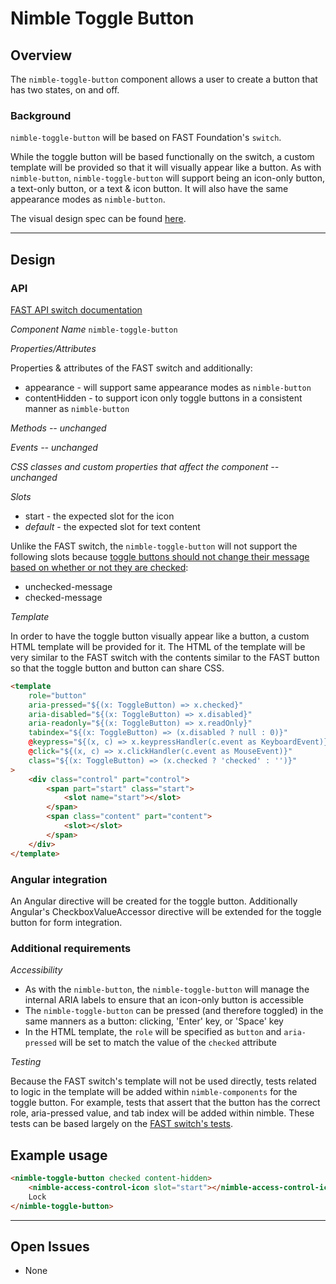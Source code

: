 # Nimble Toggle Button

## Overview

The `nimble-toggle-button` component allows a user to create a button that has two states, on and off.

### Background

`nimble-toggle-button` will be based on FAST Foundation's `switch`.

While the toggle button will be based functionally on the switch, a custom template will be provided so that it will visually appear like a button. As with `nimble-button`, `nimble-toggle-button` will support being an icon-only button, a text-only button, or a text & icon button. It will also have the same appearance modes as `nimble-button`.

The visual design spec can be found [here](https://xd.adobe.com/view/33ffad4a-eb2c-4241-b8c5-ebfff1faf6f6-66ac/screen/d022d8af-22f4-4bf2-981c-1dc0c61afece/).

---

## Design

### API

[FAST API switch documentation](https://github.com/microsoft/fast/blob/2cbba7d9ed4900ef2c69d0a9721cc98d742a583d/packages/web-components/fast-foundation/src/switch/switch.spec.md)

_Component Name_ `nimble-toggle-button`

_Properties/Attributes_

Properties & attributes of the FAST switch and additionally:

-   appearance - will support same appearance modes as `nimble-button`
-   contentHidden - to support icon only toggle buttons in a consistent manner as `nimble-button`

_Methods -- unchanged_

_Events -- unchanged_

_CSS classes and custom properties that affect the component -- unchanged_

_Slots_

-   start - the expected slot for the icon
-   _default_ - the expected slot for text content

Unlike the FAST switch, the `nimble-toggle-button` will not support the following slots because [toggle buttons should not change their message based on whether or not they are checked](https://developer.mozilla.org/en-US/docs/Web/Accessibility/ARIA/Attributes/aria-pressed):

-   unchecked-message
-   checked-message

_Template_

In order to have the toggle button visually appear like a button, a custom HTML template will be provided for it. The HTML of the template will be very similar to the FAST switch with the contents similar to the FAST button so that the toggle button and button can share CSS.

```html
<template
    role="button"
    aria-pressed="${(x: ToggleButton) => x.checked}"
    aria-disabled="${(x: ToggleButton) => x.disabled}"
    aria-readonly="${(x: ToggleButton) => x.readOnly}"
    tabindex="${(x: ToggleButton) => (x.disabled ? null : 0)}"
    @keypress="${(x, c) => x.keypressHandler(c.event as KeyboardEvent)}"
    @click="${(x, c) => x.clickHandler(c.event as MouseEvent)}"
    class="${(x: ToggleButton) => (x.checked ? 'checked' : '')}"
>
    <div class="control" part="control">
        <span part="start" class="start">
            <slot name="start"></slot>
        </span>
        <span class="content" part="content">
            <slot></slot>
        </span>
    </div>
</template>
```

### Angular integration

An Angular directive will be created for the toggle button. Additionally Angular's CheckboxValueAccessor directive will be extended for the toggle button for form integration.

### Additional requirements

_Accessibility_

-   As with the `nimble-button`, the `nimble-toggle-button` will manage the internal ARIA labels to ensure that an icon-only button is accessible
-   The `nimble-toggle-button` can be pressed (and therefore toggled) in the same manners as a button: clicking, 'Enter' key, or 'Space' key
-   In the HTML template, the `role` will be specified as `button` and `aria-pressed` will be set to match the value of the `checked` attribute

_Testing_

Because the FAST switch's template will not be used directly, tests related to logic in the template will be added within `nimble-components` for the toggle button. For example, tests that assert that the button has the correct role, aria-pressed value, and tab index will be added within nimble. These tests can be based largely on the [FAST switch's tests](https://github.com/microsoft/fast/blob/2cbba7d9ed4900ef2c69d0a9721cc98d742a583d/packages/web-components/fast-foundation/src/switch/switch.spec.ts).

## Example usage

```html
<nimble-toggle-button checked content-hidden>
    <nimble-access-control-icon slot="start"></nimble-access-control-icon>
    Lock
</nimble-toggle-button>
```

---

## Open Issues

-   None
